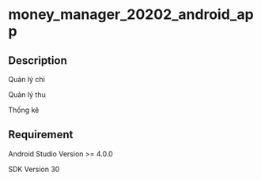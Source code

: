 # money_manager_20202_android_app

## Description
Quản lý chi

Quản lý thu

Thống kê

## Requirement

Android Studio Version >= 4.0.0

SDK Version 30
